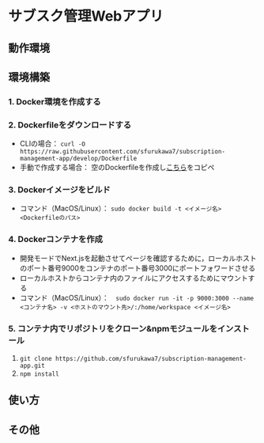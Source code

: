 # サブスク管理Webアプリ

## 動作環境

## 環境構築

### 1. Docker環境を作成する

### 2. Dockerfileをダウンロードする
- CLIの場合： `curl -O https://raw.githubusercontent.com/sfurukawa7/subscription-management-app/develop/Dockerfile`
- 手動で作成する場合： 空のDockerfileを作成し[こちら](https://raw.githubusercontent.com/sfurukawa7/subscription-management-app/develop/Dockerfile)をコピペ

### 3. Dockerイメージをビルド
- コマンド（MacOS/Linux）： `sudo docker build -t <イメージ名> <Dockerfileのパス>`

### 4. Dockerコンテナを作成
- 開発モードでNext.jsを起動させてページを確認するために，ローカルホストのポート番号9000をコンテナのポート番号3000にポートフォワードさせる
- ローカルホストからコンテナ内のファイルにアクセスするためにマウントする
- コマンド（MacOS/Linux）：　`sudo docker run -it -p 9000:3000 --name <コンテナ名> -v <ホストのマウント先>/:/home/workspace <イメージ名>`

### 5. コンテナ内でリポジトリをクローン&npmモジュールをインストール
1. `git clone https://github.com/sfurukawa7/subscription-management-app.git`
2. `npm install`

## 使い方

## その他

